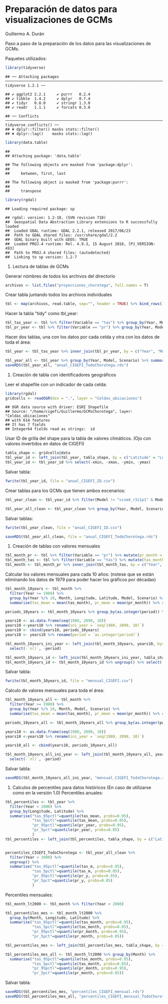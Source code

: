 Preparación de datos para visualizaciones de GCMs
================
Guillermo A. Durán

Paso a paso de la preparación de los datos para las visualizaciones de GCMs.

Paquetes utilizados:

``` r
library(tidyverse)
```

    ## ── Attaching packages ───────────────────────────────────────────────────────────────────────────────────────────── tidyverse 1.2.1 ──

    ## ✔ ggplot2 2.2.1     ✔ purrr   0.2.4
    ## ✔ tibble  1.4.2     ✔ dplyr   0.7.4
    ## ✔ tidyr   0.8.0     ✔ stringr 1.3.0
    ## ✔ readr   1.1.1     ✔ forcats 0.3.0

    ## ── Conflicts ──────────────────────────────────────────────────────────────────────────────────────────────── tidyverse_conflicts() ──
    ## ✖ dplyr::filter() masks stats::filter()
    ## ✖ dplyr::lag()    masks stats::lag()

``` r
library(data.table)
```

    ## 
    ## Attaching package: 'data.table'

    ## The following objects are masked from 'package:dplyr':
    ## 
    ##     between, first, last

    ## The following object is masked from 'package:purrr':
    ## 
    ##     transpose

``` r
library(rgdal)
```

    ## Loading required package: sp

    ## rgdal: version: 1.2-18, (SVN revision 718)
    ##  Geospatial Data Abstraction Library extensions to R successfully loaded
    ##  Loaded GDAL runtime: GDAL 2.2.1, released 2017/06/23
    ##  Path to GDAL shared files: /usr/share/gdal/2.2
    ##  GDAL binary built with GEOS: TRUE 
    ##  Loaded PROJ.4 runtime: Rel. 4.9.3, 15 August 2016, [PJ_VERSION: 493]
    ##  Path to PROJ.4 shared files: (autodetected)
    ##  Linking to sp version: 1.2-7

1.  Lectura de tablas de GCMs

Generar nómbres de todos los archivos del directorio

``` r
archivos <- list.files("proyecciones_chorotega", full.names = T)
```

Crear tabla juntando todos los archivos individuales

``` r
tbl <- map(archivos, read.table, sep="", header = TRUE) %>% bind_rows()
```

Hacer la tabla "tidy" como tbl\_year:

``` r
tbl_tas_year <- tbl %>% filter(Variable == "tas") %>% group_by(Year, Model, Scenario, Longitude, Latitude) %>% summarise(tas_mean = mean(Value))
tbl_pr_year <- tbl %>% filter(Variable == "pr") %>% group_by(Year, Model, Scenario, Longitude, Latitude) %>% summarise(pr_year = sum(Value))
```

Hacer dos tablas, una con los datos por cada celda y otra con los datos de toda el área:

``` r
tbl_year <- tbl_tas_year %>% inner_join(tbl_pr_year, by = c("Year", "Model", "Scenario", "Longitude", "Latitude"))

tbl_year_all <- tbl_year %>% group_by(Year, Model, Scenario) %>% summarise(tas_m = mean(tas_mean), pr_y = mean(pr_year))
saveRDS(tbl_year_all, "anual_CIGEFI_TodoChorotega.rds")
```

1.  Creación de tabla con identificadores geográficos

Leer el shapefile con un indicador de cada celda:

``` r
library(rgdal)
gridcells <- readOGR(dsn = ".", layer = "Celdas_ubicaciones")
```

    ## OGR data source with driver: ESRI Shapefile 
    ## Source: "/home/cigefi/Guillermo/GCMsChorotega", layer: "Celdas_ubicaciones"
    ## with 614 features
    ## It has 7 fields
    ## Integer64 fields read as strings:  id

Usar ID de grilla del shape para la tabla de valores climáticos. (Ojo con valores invertidos en datos de CIGEFI)

``` r
tabla_shape <- gridcells@data
tbl_year_id <- left_join(tbl_year, tabla_shape, by = c("Latitude" = "Lon", "Longitude" = "Lat"))
tbl_year_id <- tbl_year_id %>% select(-xmin, -xmax, -ymin, -ymax)
```

Salvar tabla:

``` r
fwrite(tbl_year_id, file = "anual_CIGEFI_ID.csv")
```

Crear tablas para los GCMs que tienen ambos escenarios:

``` r
tbl_year_clean <- tbl_year_id %>% filter(Model != "ccsm4_r3i1p1" & Model != "cesm1_cam5_r3i1p1")

tbl_year_all_clean <- tbl_year_clean %>% group_by(Year, Model, Scenario) %>% summarise(tas_m = mean(tas_mean), pr_y = mean(pr_year))
```

Salvar tablas:

``` r
fwrite(tbl_year_clean, file = "anual_CIGEFI_ID.csv")

saveRDS(tbl_year_all_clean, file = "anual_CIGEFI_TodoChorotega.rds")
```

1.  Creación de tablas con valores mensuales

``` r
tbl_month_pr <- tbl %>% filter(Variable == "pr") %>% mutate(pr_month = Value) 
tbl_month_tas <- tbl %>% filter(Variable == "tas") %>% mutate(tas_month = Value)
tbl_month <- tbl_month_pr %>% inner_join(tbl_month_tas, by = c("Year", "Month", "Model", "Scenario", "Longitude", "Latitude")) %>% select(Year, Month, Model, Scenario, Longitude, Latitude, tas_month, pr_month)
```

Calcular los valores mensuales para cada 10 años: (notese que se están eliminando los datos de 1979 para poder hacer los gráficos por décadas)

``` r
tbl_month_10years <- tbl_month %>%
  filter(Year >= 1980) %>% 
  group_by(Year %/% 10, Month, Longitude, Latitude, Model, Scenario) %>% 
  summarise(tas_mean = mean(tas_month), pr_mean = mean(pr_month)) %>% rename(period = `Year%/%10`)

periods_10years <- tbl_month_10years %>% group_by(as.integer(period)) %>% summarise(n())

years10 <- as.data.frame(seq(1980, 2090, 10))
years10 <-years10 %>% rename(ini_year = `seq(1980, 2090, 10)`)
years10 <- cbind(years10, periods_10years)
years10 <- years10 %>% rename(period = `as.integer(period)`)

tbl_month_10years_ini_year <- left_join(tbl_month_10years, years10, by="period") %>% ungroup() %>%
  select(-`n()`, -period)

tbl_month_10years_id <- left_join(tbl_month_10years_ini_year, tabla_shape, by = c("Latitude" = "Lon", "Longitude" = "Lat"))
tbl_month_10years_id <- tbl_month_10years_id %>% ungroup() %>% select(-Longitude, -Latitude, -xmin, -xmax, -ymin, -ymax)
```

Salvar tabla:

``` r
fwrite(tbl_month_10years_id, file = "mensual_CIGEFI.csv")
```

Calculo de valores mensuales para toda el área:

``` r
tbl_month_10years_all <- tbl_month %>%
  filter(Year >= 1980) %>% 
  group_by(Year %/% 10, Month, Model, Scenario) %>% 
  summarise(tas_mean = mean(tas_month), pr_mean = mean(pr_month)) %>% rename(period = `Year%/%10`)

periods_10years_all <- tbl_month_10years_all %>% group_by(as.integer(period)) %>% summarise(n()) %>% rename(period = `as.integer(period)`)

years10 <- as.data.frame(seq(1980, 2090, 10))
years10 <-years10 %>% rename(ini_year = `seq(1980, 2090, 10)`)

years10_all <- cbind(years10, periods_10years_all)

tbl_month_10years_all_ini_year <- left_join(tbl_month_10years_all, years10_all, by="period") %>% ungroup() %>%
  select(-`n()`, -period)
```

Salvar tabla:

``` r
saveRDS(tbl_month_10years_all_ini_year, "mensual_CIGEFI_TodoChorotega.rds")
```

1.  Calculos de percentiles para datos históricos (En caso de utilizarse como en la versión 1.0) Percentiles anuales:

``` r
tbl_percentiles <- tbl_year %>% 
  filter(Year < 2000) %>% 
  group_by(Longitude, Latitude) %>%
  summarise("tas_95pctl"=quantile(tas_mean, probs=0.95),
            "tas_5pctl"=quantile(tas_mean, probs=0.05),
            "pr_95pctl"=quantile(pr_year, probs=0.95),
            "pr_5pct"=quantile(pr_year, probs=0.05)
            )
tbl_percentiles <- left_join(tbl_percentiles, tabla_shape, by = c("Latitude" = "Lon", "Longitude" = "Lat"))


percentiles_CIGEFI_TodoChorotega <- tbl_year_all_clean %>% 
  filter(Year < 2000) %>%
  ungroup() %>% 
  summarise("tas_95pctl"=quantile(tas_m, probs=0.95),
            "tas_5pctl"=quantile(tas_m, probs=0.05),
            "pr_95pctl"=quantile(pr_y, probs=0.95),
            "pr_5pct"=quantile(pr_y, probs=0.05)
            )
```

Percentiles mensuales:

``` r
tbl_month_lt2000 <- tbl_month %>% filter(Year < 2000)

tbl_percentiles_mes <- tbl_month_lt2000 %>%  
  group_by(Month, Longitude, Latitude) %>%
  summarise("tas_95pctl"=quantile(tas_month, probs=0.95),
            "tas_5pctl"=quantile(tas_month, probs=0.05),
            "pr_95pctl"=quantile(pr_month, probs=0.95),
            "pr_5pct"=quantile(pr_month, probs=0.05))

tbl_percentiles_mes <- left_join(tbl_percentiles_mes, tabla_shape, by = c("Latitude" = "Lon", "Longitude" = "Lat"))

tbl_percentiles_mes_all <- tbl_month_lt2000 %>% group_by(Month) %>% 
  summarise("tas_95pctl"=quantile(tas_month, probs=0.95),
            "tas_5pctl"=quantile(tas_month, probs=0.05),
            "pr_95pctl"=quantile(pr_month, probs=0.95),
            "pr_5pct"=quantile(pr_month, probs=0.05))
```

Salvar tabla:

``` r
saveRDS(tbl_percentiles_mes, "percentiles_CIGEFI_mensual.rds")
saveRDS(tbl_percentiles_mes_all, "percentiles_CIGEFI_mensual_TodoChorotega.rds")
```
